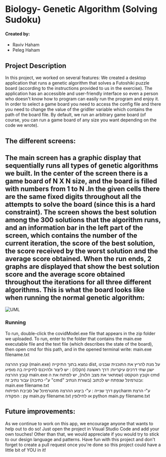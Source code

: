 # Biology- Genetic Algorithm (Solving Sudoku)

#### Created by:
- Raviv Haham
- Peleg Haham

Project Description
-
In this project, we worked on several features:
We created a desktop application that runs a genetic algorithm that solves a Futoshiki puzzle board (according to the instructions provided to us in the exercise).
The application has an accessible and user-friendly interface so even a person who doesn't know how to program can easily run the program and enjoy it.
In order to select a game board you need to access the config file and there you need to change the value of the gridller variable which contains the path of the board file. By default, we run an arbitrary game board (of course, you can run a game board of any size you want depending on the code we wrote).


The different screens:
-
The main screen has a graphic display that sequentially runs all types of genetic algorithms we built. In the center of the screen there is a game board of N X N size, and the board is filled with numbers from 1 to N .In the given cells there are the same fixed digits throughout all the attempts to solve the board (since this is a hard constraint).
The screen shows the best solution among the 300 solutions that the algorithm runs, and an information bar in the left part of the screen, which contains the number of the current iteration, the score of the best solution, the score received by the worst solution and the average score obtained. When the run ends, 2 graphs are displayed that show the best solution score and the average score obtained throughout the iterations for all three different algorithms.
This is what the board looks like when running the normal genetic algorithm:
-
![UML](https://imgur.com/aNS9oJA.png)


### Running
To run, double-click the covidModel.exe file that appears in the zip folder we uploaded.
To run, enter to the folder that contains the main.exe executable file and the text file (which describes the state of the board), then open cmd for this path, and in the opened terminal write: main.exe filename.txt

קובץ ההרצה (main.exe) נמצא בתוך התיקייה dist, על מנת להריץ את התוכנית שבנינו ישנן שתי דרכים עיקריות: 
דרך ראשונה (הקלה) : יש ליצור ולהיכנס לתיקייה בה מופיע קובץ ההרצה main.exe וקובץ הטקסט (שמתאר את מצב הלוח), יש לפתוח את ה cmd עבור נתיב זה (ע"י כתיבה "cmd"
בשורת הנתיב) ובטרמינל שנפתח יש לכתוב: main.exe filename.txt  
דרך שנייה : ע"י ביצוע ההרצה מהטרמינל של סביבת הפיתוח pycharm ע"י הרצת הפקודה : py main.py filename.txt  או לחילופין python main.py filename.txt


## Future improvements:

As we continue to work on this app, we encourage anyone that wants to help out to do so!
Just open the project in Visual Studio Code and add your own touches!
Other than that, we would appreciate if you would try to stick to our design language and patterns.
Have fun with this project and don't forget to create a pull request once you're done so this project could have a little bit of YOU in it!

